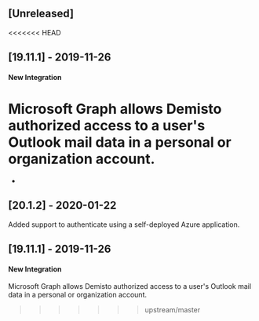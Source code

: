 ## [Unreleased]
<<<<<<< HEAD


## [19.11.1] - 2019-11-26
#### New Integration
Microsoft Graph allows Demisto authorized access to a user's Outlook mail data in a personal or organization account.
=======
-

## [20.1.2] - 2020-01-22
Added support to authenticate using a self-deployed Azure application.

## [19.11.1] - 2019-11-26
#### New Integration
Microsoft Graph allows Demisto authorized access to a user's Outlook mail data in a personal or organization account.
>>>>>>> upstream/master
